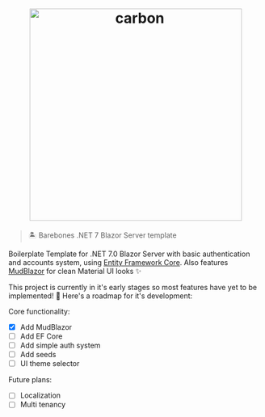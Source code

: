 <h1 align="center">
  <a>
    <picture>
      <source media="(prefers-color-scheme: dark)" srcset="src/wwwroot/images/brand/carbonDark.svg">
      <source media="(prefers-color-scheme: light)" srcset="src/wwwroot/images/brand/carbonLight.svg">
      <img alt="carbon" height="auto" width="420px">
    </picture>
  </a>
</h1>

> :desert_island: Barebones .NET 7 Blazor Server template

Boilerplate Template for .NET 7.0 Blazor Server with basic authentication and accounts system, using [Entity Framework Core](https://learn.microsoft.com/en-us/ef/core/get-started/overview/first-app). 
Also features [MudBlazor](https://github.com/MudBlazor/MudBlazor/) for clean Material UI looks :sparkles: 

This project is currently in it's early stages so most features have yet to be implemented! :construction_worker: Here's a roadmap for it's development:

Core functionality:

- [x] Add MudBlazor
- [ ] Add EF Core
- [ ] Add simple auth system
- [ ] Add seeds
- [ ] UI theme selector

Future plans:

- [ ] Localization
- [ ] Multi tenancy
